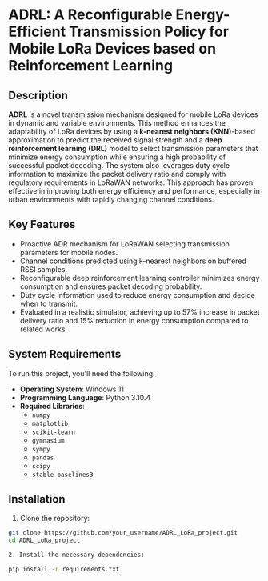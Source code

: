 # ADRL: A Reconfigurable Energy-Efficient Transmission Policy for Mobile LoRa Devices based on Reinforcement Learning

## Description

**ADRL** is a novel transmission mechanism designed for mobile LoRa devices in dynamic and variable environments. This method enhances the adaptability of LoRa devices by using a **k-nearest neighbors (KNN)**-based approximation to predict the received signal strength and a **deep reinforcement learning (DRL)** model to select transmission parameters that minimize energy consumption while ensuring a high probability of successful packet decoding. The system also leverages duty cycle information to maximize the packet delivery ratio and comply with regulatory requirements in LoRaWAN networks. This approach has proven effective in improving both energy efficiency and performance, especially in urban environments with rapidly changing channel conditions.

## Key Features

- Proactive ADR mechanism for LoRaWAN selecting transmission parameters for mobile nodes.
- Channel conditions predicted using k-nearest neighbors on buffered RSSI samples.
- Reconfigurable deep reinforcement learning controller minimizes energy consumption and ensures packet decoding probability.
- Duty cycle information used to reduce energy consumption and decide when to transmit.
- Evaluated in a realistic simulator, achieving up to 57% increase in packet delivery ratio and 15% reduction in energy consumption compared to related works.

## System Requirements

To run this project, you'll need the following:

- **Operating System**: Windows 11
- **Programming Language**: Python 3.10.4
- **Required Libraries**:
  - `numpy`
  - `matplotlib`
  - `scikit-learn`
  - `gymnasium`
  - `sympy`
  - `pandas`
  - `scipy`
  - `stable-baselines3`
 
## Installation

1. Clone the repository:
   
```bash
git clone https://github.com/your_username/ADRL_LoRa_project.git
cd ADRL_LoRa_project

2. Install the necessary dependencies:

pip install -r requirements.txt
